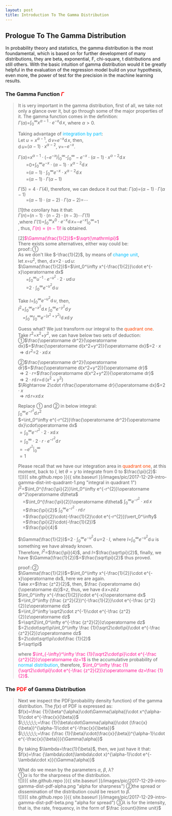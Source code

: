 ```yaml
---
layout: post
title: Introduction To The Gamma Distribution
---
```


## Prologue To The Gamma Distribution
<p class="message">
In probability theory and statistics, the gamma distribution is the most foundamental, which is based on for further development of many distributions, they are beta, exponential, F, chi-square, t distributions and still others.
With the basic intuition of gamma distribution would it be greatly helpful in the evaluation of the regression model build on your hypothesis, even more, the power of test for the precision in the machine learning results.   
</p>

### The Gamma Function <font color="Red">$\Gamma$</font>
>It is very important in the gamma distribution, first of all, we take not only a glance over it, but go through some of the major properties of it.  The gamma function comes in the definition:  
>$\Gamma(\alpha)$=$\int_0^\infty x^{\alpha-1}\cdot e^{-x}\operatorname dx$, where $\alpha>0$.  
>
>Taking advantage of <font color="DeepSkyBlue">integration by part</font>:  
>Let $u=x^{\alpha-1}$, $\operatorname dv$=$e^{-x}\operatorname dx$, then,  
>$\operatorname du$=$(\alpha-1)\cdot x^{\alpha-2}$, $v$=$-e^{-x}$.  
>
>$\Gamma(\alpha)$=$x^{\alpha-1}\cdot(-e^{-x})\vert_0^\infty$-$\int_0^\infty -e^{-x}\cdot (\alpha-1)\cdot x^{\alpha-2}\operatorname dx$  
>$\;\;\;\;\;\;\;$=$0$+$\int_0^\infty e^{-x}\cdot (\alpha-1)\cdot x^{\alpha-2}\operatorname dx$  
>$\;\;\;\;\;\;\;$=$(\alpha-1)\cdot\int_0^\infty e^{-x}\cdot x^{\alpha-2}\operatorname dx$  
>$\;\;\;\;\;\;\;$=$(\alpha-1)\cdot\Gamma(\alpha-1)$  
>
>$\Gamma(5)=4\cdot\Gamma(4)$, therefore, we can deduce it out that: 
>$\Gamma(\alpha)$=$(\alpha-1)\cdot\Gamma(\alpha-1)$  
>$\;\;\;\;\;\;\;$=$(\alpha-1)\cdot(\alpha-2)\cdot\Gamma(\alpha-2)$=$\cdots$  
>
>[1]the corollary has it that:  
>$\Gamma(n)$=$(n-1)\cdot(n-2)\cdot(n-3)\cdots\Gamma(1)$  
>,where $\Gamma(1)$=$\int_0^\infty x^0\cdot e^{-x}\operatorname dx$=$-e^{-x}\vert_0^\infty$=$1$  
>, thus, <font color="DeepPink">$\Gamma(n)=(n-1)!$</font> is obtained. 
>
>[2]<font color="DeepPink">$\Gamma(\frac{1}{2})$=$\sqrt{\mathrm\pi}$</font>  
>There exists some alternatives, either way could be:  
>proof::&#10112;  
>As we don't like $-\frac{1}{2}$, by means of <font color="DeepSkyBlue">change unit</font>,  
>let $x$=$u^2$, then, $\operatorname dx$=$2\cdot u\operatorname du$:  
>$\Gamma(\frac{1}{2})$=$\int_0^\infty x^{-\frac{1}{2}}\cdot e^{-x}\operatorname dx$  
>$\;\;\;\;\;\;\;$=$\int_0^\infty u^{-1}\cdot e^{-u^{2}}\cdot 2\cdot u\operatorname du$  
>$\;\;\;\;\;\;\;$=$2\cdot\int_0^\infty e^{-u^{2}}\operatorname du$  
>
>Take $I$=$\int_0^\infty e^{-u^{2}}\operatorname du$, then,  
>$I^2$=$\int_0^\infty e^{-x^{2}}\operatorname dx$&nbsp;$\int_0^\infty e^{-y^{2}}\operatorname dy$  
>$\;\;\;\;$=$\int_0^\infty\int_0^\infty e^{-(x^{2}+y^{2})}\operatorname dx\operatorname dy$  
>
>Guess what?  We just transform our integral to the <font color="OrangeRed">quadrant one</font>.  
>Take $r^2$=$x^2$+$y^2$, we can have below two sets of deduction:  
>&#10112;$\frac{\operatorname dr^2}{\operatorname dx}$=$\frac{\operatorname d(x^2+y^2)}{\operatorname dx}$=$2\cdot x$  
>$\Rightarrow\operatorname dr^2$=$2\cdot x\operatorname dx$  
>
>&#10113;$\frac{\operatorname dr^2}{\operatorname dr}$=$\frac{\operatorname d(x^2+y^2)}{\operatorname dr}$  
>$\Rightarrow 2\cdot r$=$\frac{\operatorname d(x^2+y^2)}{\operatorname dr}$  
>$\Rightarrow 2\cdot r\operatorname dr$=$\operatorname d(x^2+y^2)$  
>$\Rightarrow 2\cdot r\frac{\operatorname dr}{\operatorname dx}$=$2\cdot x$  
>$\Rightarrow r\operatorname dr$=$x\operatorname dx$  
>
>Replace &#10112; and &#10113; in below integral:  
>$\int_0^\infty e^{-r^{2}}\operatorname dr^2$  
>$=\int_0^\infty e^{-r^{2}}\frac{\operatorname dr^2}{\operatorname dx}\cdot\operatorname dx$  
>$=\int_0^\infty e^{-r^{2}}\cdot 2\cdot x\operatorname dx$  
>$=\int_0^\infty \cdot 2\cdot r\cdot e^{-r^{2}}\operatorname dr$  
>$=-e^{r^{2}}\vert_0^\infty$  
>$=1$    
>
>Please recall that we have our integration area in <font color="OrangeRed">quadrant one</font>, at this moment, back to $I$, let $\theta=y$ to integrate from $0$ to $\frac{\pi}{2}$:  
![]({{ site.github.repo }}{{ site.baseurl }}/images/pic/2017-12-29-intro-gamma-dist-int-quadrant-1.png "integral in quadrant 1")
>$I^2$=$\int_0^{\frac{\pi}{2}}\int_0^\infty e^{-r^{2}}\operatorname dr^2\operatorname d\theta$  
>$\;\;\;\;$=$\int_0^{\frac{\pi}{2}}\operatorname d\theta$&nbsp;$\int_0^\infty e^{-r^{2}}\cdot x\operatorname dx$  
>$\;\;\;\;$=$\frac{\pi}{2}$&nbsp;$\int_0^\infty e^{-r^{2}}\cdot r\operatorname dr$  
>$\;\;\;\;$=$\frac{\pi}{2}\cdot(-\frac{1}{2}\cdot e^{-r^{2}})\vert_0^\infty$  
>$\;\;\;\;$=$\frac{\pi}{2}\cdot(-\frac{1}{2})$  
>$\;\;\;\;$=$\frac{\pi}{4}$
>
>$\Gamma(\frac{1}{2})$=$2\cdot\int_0^\infty e^{-u^{2}}\operatorname du$=$2\cdot I$, where $I$=$\int_0^\infty e^{-u^{2}}\operatorname du$ is something we have already known.  
>Therefore, $I^2$=$\frac{\pi}{4}$, and $I$=$\frac{\sqrt\pi}{2}$, finally, we have $\Gamma(\frac{1}{2})$=$\frac{\sqrt\pi}{2}$ thus proved.  
>
>proof::&#10113;  
>$\Gamma(\frac{1}{2})$=$\int_0^\infty x^{-\frac{1}{2}}\cdot e^{-x}\operatorname dx$, here we are again.  
>Take $x$=$\frac {z^2}{2}$, then, $\frac {\operatorname dx}{\operatorname dz}$=$z$, thus, we have $\operatorname dx$=$z\operatorname dz$  
>$\int_0^\infty x^{-\frac{1}{2}}\cdot e^{-x}\operatorname dx$  
>$=\int_0^\infty (\frac {z^2}{2})^{-\frac{1}{2}}\cdot e^{-\frac {z^2}{2}}z\operatorname dz$  
>$=\int_0^\infty \sqrt2\cdot z^{-1}\cdot e^{-\frac {z^2}{2}}z\operatorname dz$  
>$=\sqrt2\int_0^\infty e^{-\frac {z^2}{2}}z\operatorname dz$  
>$=2\cdot\sqrt\pi\int_0^\infty \frac {1}{\sqrt2\cdot\pi}\cdot e^{-\frac {z^2}{2}}z\operatorname dz$  
>$=2\cdot\sqrt\pi\cdot\frac {1}{2}$  
>$=\sqrt\pi$  
>
>where <font color="DeepPink">$\int_{-\infty}^\infty \frac {1}{\sqrt2\cdot\pi}\cdot e^{-\frac {z^2}{2}}z\operatorname dz=1$</font> is the accumulative probability of <font color="DeepSkyBlue">normal distribution</font>, therefore, <font color="DeepPink">$\int_0^\infty \frac {1}{\sqrt2\cdot\pi}\cdot e^{-\frac {z^2}{2}}z\operatorname dz=\frac {1}{2}$</font>.  

### The <font color="Red">PDF</font> of Gamma Distribution
>Next we inspect the PDF(probability density function) of the gamma distribution.  The $f(x)$ of PDF is expressed as:  
>$f(x)=\frac {1}{\beta^{\alpha}\cdot\Gamma(\alpha)}\cdot x^{\alpha-1}\cdot e^{-\frac{x}{\beta}}$  
>$\;\;\;\;\;\;=\frac {1}{\beta\cdot\Gamma(\alpha)}\cdot (\frac{x}{\beta})^{\alpha-1}\cdot e^{-\frac{x}{\beta}}$  
>$\;\;\;\;\;\;=\frac {\frac {1}{\beta}\cdot(\frac{x}{\beta})^{\alpha-1}\cdot e^{-\frac{x}{\beta}}}{\Gamma(\alpha)}$  
>
>By taking $\lambda=\frac{1}{\beta}$, then, we just have it that:  
>$f(x)=\frac {\lambda\cdot(\lambda\cdot x)^{\alpha-1}\cdot e^{-\lambda\cdot x}}{\Gamma(\alpha)}$ 
>
>What do we mean by the parameters $\alpha$, $\beta$, $\lambda$?  
>&#10112;$\alpha$ is for the sharpness of the distribution.  
![]({{ site.github.repo }}{{ site.baseurl }}/images/pic/2017-12-29-intro-gamma-dist-pdf-alpha.png "alpha for sharpness")
>&#10113;the spread or dissemination of the distribution could be resort to $\beta$.  
![]({{ site.github.repo }}{{ site.baseurl }}/images/pic/2017-12-29-intro-gamma-dist-pdf-beta.png "alpha for spread")
>&#10114;$\lambda$ is for the intensity, that is, the rate, frequency, in the form of $\frac {count}{time unit}$  

<!-- Γ -->
<!-- \frac{\Gamma(k + n)}{\Gamma(n)} \frac{1}{r^k}  -->
<!-- \mbox{\large$\vert$}\nolimits_0^\infty -->

<!-- Notes -->
<!-- <font color="OrangeRed">items, verb, to make it the focus</font> -->
<!-- <font color="Red">KKT</font> -->
<!-- <font color="Red">SMO heuristics</font> -->
<!-- <font color="DeepSkyBlue">suggested item, soft item</font> -->
<!-- <font color="RoyalBlue">old alpha</font> -->
<!-- <font color="Green">new alpha</font> -->

<!-- <font color="DeepPink">positive conclusion, finding</font> -->
<!-- <font color="DimGray">negative conclusion, finding</font> -->

<!-- <font color="#00ADAD">policy</font> -->
<!-- <font color="#6100A8">full observable</font> -->
<!-- <font color="#FFAC12">partial observable</font> -->
<!-- <font color="#EB00EB">stochastic</font> -->
<!-- <font color="#8400E6">state transition</font> -->
<!-- <font color="#D600D6">discount factor gamma $\gamma$</font> -->
<!-- <font color="#D600D6">$V(S)$</font> -->
<!-- <font color="#9300FF">immediate reward R(S)</font> -->